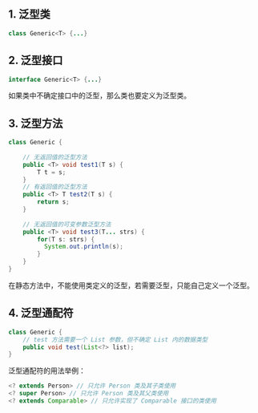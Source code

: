 
## 1. 泛型类

```java
class Generic<T> {...}
```

## 2. 泛型接口

```java
interface Generic<T> {...}
```

如果类中不确定接口中的泛型，那么类也要定义为泛型类。

## 3. 泛型方法

```JAVA
class Generic {
    
    // 无返回值的泛型方法
    public <T> void test1(T s) {
        T t = s;
    }
    // 有返回值的泛型方法
    public <T> T test2(T s) {
        return s;
    }
  
  	// 无返回值的可变参数泛型方法
    public <T> void test3(T... strs) {
        for(T s: strs) {
          System.out.println(s);
        }
    }
}
```

在静态方法中，不能使用类定义的泛型，若需要泛型，只能自己定义一个泛型。

<!--more-->

## 4. 泛型通配符

```JAVA
class Generic {
    // test 方法需要一个 List 参数，但不确定 List 内的数据类型
    public void test(List<?> list);
}
```

泛型通配符的用法举例：

```java
<? extends Person> // 只允许 Person 类及其子类使用
<? super Person> // 只允许 Person 类及其父类使用
<? extends Comparable> // 只允许实现了 Comparable 接口的类使用
```